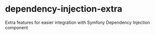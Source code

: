 # dependency-injection-extra
Extra features for easier integration with Symfony Dependency Injection component
